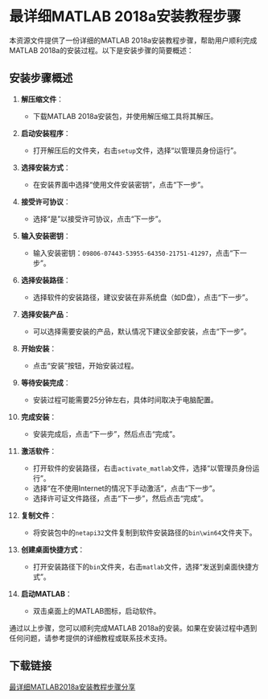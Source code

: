 # 最详细MATLAB 2018a安装教程步骤

本资源文件提供了一份详细的MATLAB 2018a安装教程步骤，帮助用户顺利完成MATLAB 2018a的安装过程。以下是安装步骤的简要概述：

## 安装步骤概述

1. **解压缩文件**：
   - 下载MATLAB 2018a安装包，并使用解压缩工具将其解压。

2. **启动安装程序**：
   - 打开解压后的文件夹，右击`setup`文件，选择“以管理员身份运行”。

3. **选择安装方式**：
   - 在安装界面中选择“使用文件安装密钥”，点击“下一步”。

4. **接受许可协议**：
   - 选择“是”以接受许可协议，点击“下一步”。

5. **输入安装密钥**：
   - 输入安装密钥：`09806-07443-53955-64350-21751-41297`，点击“下一步”。

6. **选择安装路径**：
   - 选择软件的安装路径，建议安装在非系统盘（如D盘），点击“下一步”。

7. **选择安装产品**：
   - 可以选择需要安装的产品，默认情况下建议全部安装，点击“下一步”。

8. **开始安装**：
   - 点击“安装”按钮，开始安装过程。

9. **等待安装完成**：
   - 安装过程可能需要25分钟左右，具体时间取决于电脑配置。

10. **完成安装**：
    - 安装完成后，点击“下一步”，然后点击“完成”。

11. **激活软件**：
    - 打开软件的安装路径，右击`activate_matlab`文件，选择“以管理员身份运行”。
    - 选择“在不使用Internet的情况下手动激活”，点击“下一步”。
    - 选择许可证文件路径，点击“下一步”，然后点击“完成”。

12. **复制文件**：
    - 将安装包中的`netapi32`文件复制到软件安装路径的`bin\win64`文件夹下。

13. **创建桌面快捷方式**：
    - 打开安装路径下的`bin`文件夹，右击`matlab`文件，选择“发送到桌面快捷方式”。

14. **启动MATLAB**：
    - 双击桌面上的MATLAB图标，启动软件。

通过以上步骤，您可以顺利完成MATLAB 2018a的安装。如果在安装过程中遇到任何问题，请参考提供的详细教程或联系技术支持。

## 下载链接

[最详细MATLAB2018a安装教程步骤分享](https://pan.quark.cn/s/f2cf38aadd31)